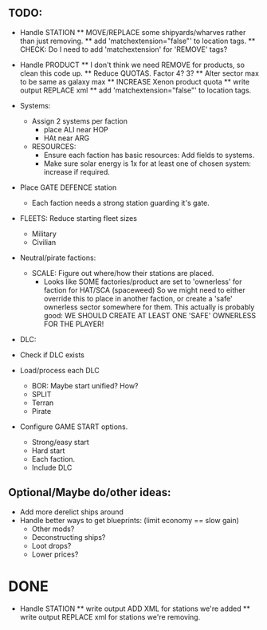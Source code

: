 ## TODO:
 * Handle STATION
   ** MOVE/REPLACE some shipyards/wharves rather than just removing.
   ** add 'matchextension="false"' to location tags.
   ** CHECK: Do I need to add 'matchextension' for 'REMOVE' tags?
 * Handle PRODUCT
   ** I don't think we need REMOVE for products, so clean this code up.
   ** Reduce QUOTAS. Factor 4? 3?
   ** Alter sector max to be same as galaxy max
   ** INCREASE Xenon product quota
   ** write output REPLACE xml
   ** add 'matchextension="false"' to location tags.

 * Systems:
   * Assign 2 systems per faction
     * place ALI near HOP
     * HAt near ARG
   * RESOURCES:
     * Ensure each faction has basic resources: Add fields to 
       systems.
     * Make sure solar energy is 1x for at least one of chosen system: increase if required.

 * Place GATE DEFENCE station
   * Each faction needs a strong station guarding it's gate.
 * FLEETS: Reduce starting fleet sizes
   * Military
   * Civilian
 * Neutral/pirate factions:
   * SCALE: Figure out where/how their stations are placed.
     * Looks like SOME factories/product are set to 'ownerless' for faction for HAT/SCA (spaceweed)
        So we might need to either override this to place in another faction, or create a 'safe'
        ownerless sector somewhere for them.
        This actually is probably good: 
        WE SHOULD CREATE AT LEAST ONE 'SAFE' OWNERLESS FOR THE PLAYER!

 * DLC:
  * Check if DLC exists
  * Load/process each DLC
    * BOR: Maybe start unified? How?
    * SPLIT
    * Terran
    * Pirate

* Configure GAME START options.
  * Strong/easy start
  * Hard start
  * Each faction.
  * Include DLC

## Optional/Maybe do/other ideas:
  * Add more derelict ships around
  * Handle better ways to get blueprints: (limit economy == slow gain)
    * Other mods?
    * Deconstructing ships?
    * Loot drops?
    * Lower prices?

# DONE
 * Handle STATION
   ** write output ADD XML for stations we're added
   ** write output REPLACE xml for stations we're removing.
